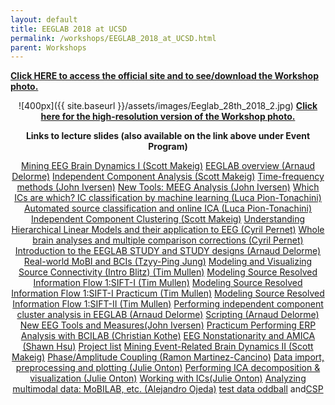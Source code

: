 ```yaml
---
layout: default
title: EEGLAB 2018 at UCSD
permalink: /workshops/EEGLAB_2018_at_UCSD.html
parent: Workshops
---
```


[<b>Click HERE to access the official site and to see/download the
Workshop
photo.</b>](https://sites.google.com/ucsd.edu/eeglab-2018/eeglab-home)



<center>

![400px]({{ site.baseurl }}/assets/images/Eeglab_28th_2018_2.jpg)
[<b>Click here for the high-resolution version of the Workshop
photo.</b>](https://sites.google.com/ucsd.edu/eeglab-2018/eeglab-home)


**Links to lecture slides (also available on the link above under Event
Program)**

[Mining EEG Brain Dynamics I (Scott
Makeig)](https://sccn.ucsd.edu/githubwiki/pdfs/Mining_i_scott_makeig.pdf)
[EEGLAB overview (Arnaud
Delorme)](https://sccn.ucsd.edu/githubwiki/pdfs/Eeglab-overview2018.pdf)
[Independent Component Analysis (Scott
Makeig)](https://sccn.ucsd.edu/githubwiki/pdfs/Makeig_ucsd18_ica.pdf)
[Time-frequency methods (John
Iversen)](https://sccn.ucsd.edu/githubwiki/pdfs/Eeglab-timefrequencymethods.pdf)
[New Tools: MEEG Analysis (John
Iversen)](https://sccn.ucsd.edu/githubwiki/pdfs/Eeglab2018_ucsd_jri_meeg_handout.pdf)
[Which ICs are which? IC classification by machine learning (Luca
Pion-Tonachini)](https://sccn.ucsd.edu/githubwiki/pdfs/Eeglab2018_lpt_evaluation_ica2.pdf)
[Automated source classification and online ICA (Luca
Pion-Tonachini)](https://sccn.ucsd.edu/githubwiki/pdfs/Eeglab2018_automated_source_classification.pdf)
[Independent Component Clustering (Scott
Makeig)](https://sccn.ucsd.edu/githubwiki/pdfs/Makeig_ucsd18_clustering.pdf)
[Understanding Hierarchical Linear Models and their application to EEG
(Cyril Pernet)](https://sccn.ucsd.edu/githubwiki/pdfs/Eeglab2018_hlm.pdf)
[Whole brain analyses and multiple comparison corrections (Cyril
Pernet)](https://sccn.ucsd.edu/githubwiki/pdfs/Eeglab2018_mcc.pdf)
[Introduction to the EEGLAB STUDY and STUDY designs (Arnaud
Delorme)](https://sccn.ucsd.edu/githubwiki/pdfs/Eeglab2018_study_design.pdf)
[Real-world MoBI and BCIs (Tzyy-Ping
Jung)](https://sccn.ucsd.edu/githubwiki/pdfs/Real-world_neuroimaging.pdf)
[Modeling and Visualizing Source Connectivity (Intro Blitz) (Tim
Mullen)](https://sccn.ucsd.edu/githubwiki/pdfs/Sift_introblitz.pdf)
[Modeling Source Resolved Information Flow 1:SIFT-I (Tim
Mullen)](https://sccn.ucsd.edu/githubwiki/pdfs/Sifti.pdf)
[Modeling Source Resolved Information Flow 1:SIFT-I Practicum (Tim
Mullen)](https://sccn.ucsd.edu/githubwiki/pdfs/Sifti-practicum.pdf)
[Modeling Source Resolved Information Flow 1:SIFT-II (Tim
Mullen)](https://sccn.ucsd.edu/githubwiki/pdfs/Siftii.pdf)
[Performing independent component cluster analysis in EEGLAB (Arnaud
Delorme)](https://sccn.ucsd.edu/githubwiki/pdfs/Eeglab2018_clustering.pdf)
[Scripting (Arnaud
Delorme)](https://sccn.ucsd.edu/githubwiki/pdfs/Eeglab2018_scripting5.pdf)
[New EEG Tools and Measures(John
Iversen)](https://sccn.ucsd.edu/githubwiki/pdfs/Eeglab2018_newtoolsintro_iversen.pdf)
[Practicum Performing ERP Analysis with BCILAB (Christian
Kothe)](https://sccn.ucsd.edu/githubwiki/pdfs/Practicum_performing_erp_analysis_with_bcilab.pdf)
[EEG Nonstationarity and AMICA (Shawn
Hsu)](https://sccn.ucsd.edu/githubwiki/pdfs/Eeg_nonstationarity_and_amica.pdf)
[Project list](https://sccn.ucsd.edu/githubwiki/pdfs/Project_list.pdf)
[Mining Event-Related Brain Dynamics II (Scott
Makeig)](https://sccn.ucsd.edu/githubwiki/pdfs/Mining_event_related_brain_dynamicsii.pdf)
[Phase/Amplitude Coupling (Ramon
Martinez-Cancino)](https://sccn.ucsd.edu/githubwiki/pdfs/Pac_rmc.pdf)
[Data import, preprocessing and plotting (Julie
Onton)](https://sccn.ucsd.edu/githubwiki/pdfs/Data_import_preprocessing_and_plotting_onton.pdf)
[Performing ICA decomposition & visualization (Julie
Onton)](https://sccn.ucsd.edu/githubwiki/pdfs/Performing_ica_decomposition_visualization_onton.pdf)
[Working with ICs(Julie
Onton)](https://sccn.ucsd.edu/githubwiki/pdfs/Working_with_ics_onton.pdf)
[Analyzing multimodal data: MoBILAB, etc. (Alejandro
Ojeda)](https://sccn.ucsd.edu/githubwiki/pdfs/Analysis_of_multimodal_data_mobilab_ojeda.pdf)
[test data oddball](https://sccn.ucsd.edu/githubwiki/pdfs/Simpleoddball.zip) and[CSP](/media:CSP.png "wikilink")